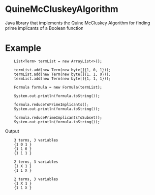 # QuineMcCluskeyAlgorithm
Java library that implements the Quine McCluskey Algorithm for finding prime implicants of a Boolean function

# Example

        List<Term> termList = new ArrayList<>();

        termList.add(new Term(new byte[]{1, 0, 1}));
        termList.add(new Term(new byte[]{1, 1, 0}));
        termList.add(new Term(new byte[]{1, 1, 1}));

        Formula formula = new Formula(termList);

        System.out.println(formula.toString());

        formula.reduceToPrimeImplicants();
        System.out.println(formula.toString());

        formula.reducePrimeImplicantsToSubset();
        System.out.println(formula.toString());
        
Output

        3 terms, 3 variables
        {1 0 1 }
        {1 1 0 }
        {1 1 1 }

        2 terms, 3 variables
        {1 X 1 }
        {1 1 X }

        2 terms, 3 variables
        {1 X 1 }
        {1 1 X }
